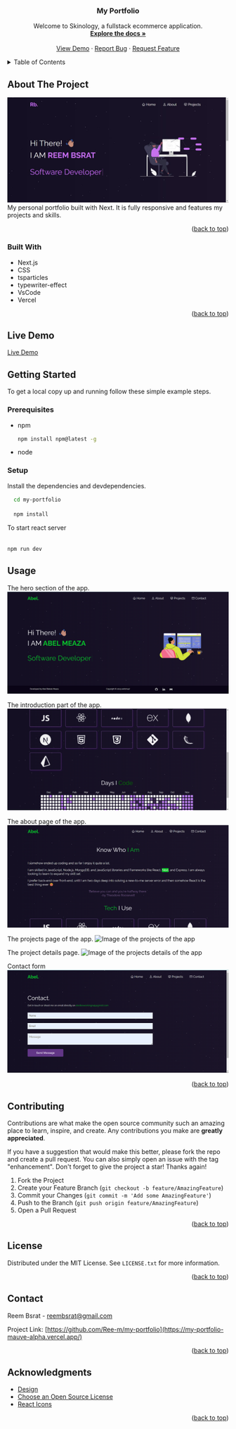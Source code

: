 <a name="readme-top"></a>

<!-- [![Contributors][contributors-shield]][contributors-url]
[![Forks][forks-shield]][forks-url]
[![Stargazers][stars-shield]][stars-url]
[![Issues][issues-shield]][issues-url]
[![MIT License][license-shield]][license-url]
[![LinkedIn][linkedin-shield]][linkedin-url] -->

<!-- PROJECT LOGO -->
<br />
<div align="center">


  <h3 align="center">My Portfolio</h3>

  <p align="center">
    Welcome to Skinology, a fullstack ecommerce application.
    <br />
    <a href="https://github.com/Ree-m/skinology-ecommerce-app"><strong>Explore the docs »</strong></a>
    <br />
    <br />
    <a href="https://skinology-ecommerce-app-client.onrender.com/">View Demo</a>
    ·
    <a href="https://github.com/Ree-m/skinology-ecommerce-app/issues">Report Bug</a>
    ·
    <a href="https://github.com/Ree-m/skinology-ecommerce-app/issues">Request Feature</a>
  </p>
</div>

<!-- TABLE OF CONTENTS -->
<details>
  <summary>Table of Contents</summary>
  <ol>
    <li>
      <a href="#about-the-project">About The Project</a>
      <ul>
        <li><a href="#built-with">Built With</a></li>
       li><a href="#features">Features</a></li>
      </ul>
    </li>
    <li>
      <a href="#getting-started">Getting Started</a>
      <ul>
        <li><a href="#prerequisites">Prerequisites</a></li>
        <li><a href="#installation">Installation</a></li>
      </ul>
    </li>
    <li><a href="#usage">Usage</a></li>
    <li><a href="#contributing">Contributing</a></li>
    <li><a href="#license">License</a></li>
    <li><a href="#contact">Contact</a></li>
    <li><a href="#acknowledgments">Acknowledgments</a></li>

  </ol>
</details>

<!-- ABOUT THE PROJECT -->

## About The Project

[![My Porfoltio App][app-screenshot]](https://abel-meaza.vercel.app/)
My personal portfolio built with Next. It is fully responsive and features my projects and skills.

<p align="right">(<a href="#readme-top">back to top</a>)</p>

### Built With

- Next.js
- CSS
- tsparticles
- typewriter-effect
- VsCode
- Vercel

<p align="right">(<a href="#readme-top">back to top</a>)</p>

## Live Demo

[Live Demo](https://abel-meaza.vercel.app/)

<!-- GETTING STARTED -->

## Getting Started

To get a local copy up and running follow these simple example steps.

### Prerequisites

- npm
  ```sh
  npm install npm@latest -g
  ```
- node

### Setup

Install the dependencies and devdependencies.

```sh
  cd my-portfolio

  npm install

```

To start react server

```sh

npm run dev

```

<!-- USAGE EXAMPLES -->

## Usage

The hero section of the app.
<img src="public/Assests/readme/my-portfolio-homepage.png" alt="Image of the hero section of the app" />

The introduction part of the app.
<img src="public/Assests/readme/portfolio-intro.png" alt="Image of the introduction section of the app" />

The about page of the app.
<img src="public/Assests/readme/portfolio-about-page.png" alt="Image of the about page of the app" />

The projects page of the app.
<img src="public/Assests/readme/portfolio-projects-page.png" alt="Image of the projects of the app" />

The project details page.
<img src="public/Assests/readme/portfolio-projects-details-page.png" alt="Image of the projects details of the app" />

Contact form
<img src="public/Assests/readme/portfolio-contact-page.png
" alt="Image of conatct form" />

<p align="right">(<a href="#readme-top">back to top</a>)</p>

<!-- CONTRIBUTING -->

## Contributing

Contributions are what make the open source community such an amazing place to learn, inspire, and create. Any contributions you make are **greatly appreciated**.

If you have a suggestion that would make this better, please fork the repo and create a pull request. You can also simply open an issue with the tag "enhancement".
Don't forget to give the project a star! Thanks again!

1. Fork the Project
2. Create your Feature Branch (`git checkout -b feature/AmazingFeature`)
3. Commit your Changes (`git commit -m 'Add some AmazingFeature'`)
4. Push to the Branch (`git push origin feature/AmazingFeature`)
5. Open a Pull Request

<p align="right">(<a href="#readme-top">back to top</a>)</p>

<!-- LICENSE -->

## License

Distributed under the MIT License. See `LICENSE.txt` for more information.

<p align="right">(<a href="#readme-top">back to top</a>)</p>

<!-- CONTACT -->

## Contact

Reem Bsrat - reembsrat@gmail.com

Project Link: [https://github.com/Ree-m/my-portfolio](https://my-portfolio-mauve-alpha.vercel.app/)

<p align="right">(<a href="#readme-top">back to top</a>)</p>

<!-- ACKNOWLEDGMENTS -->

## Acknowledgments

- [Design](https://github.com/soumyajit4419)
- [Choose an Open Source License](https://choosealicense.com)
- [React Icons](https://react-icons.github.io/react-icons/search)

<p align="right">(<a href="#readme-top">back to top</a>)</p>

[license-url]: https://github.com/Ree-m/my-portfolio/blob/main/LICENSE.txt
[app-screenshot]: public/Assests/readme/my-portfolio-homepage.jpg
